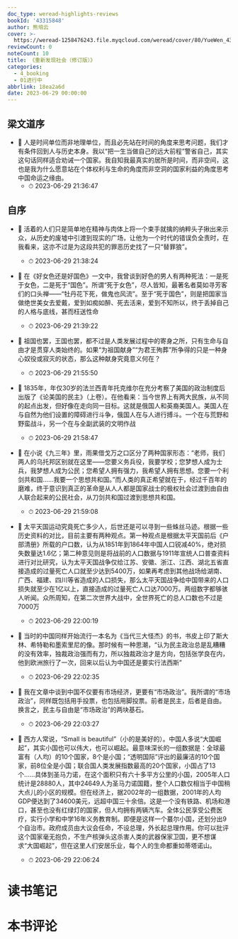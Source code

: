 ```yaml
---
doc_type: weread-highlights-reviews
bookId: '43315848'
author: 熊培云
cover: >-
  https://weread-1258476243.file.myqcloud.com/weread/cover/80/YueWen_43315848/t7_YueWen_43315848.jpg
reviewCount: 0
noteCount: 10
title: 《重新发现社会（修订版）》
categories:
  - 4_booking
  - 01进行中
abbrlink: 18ea2a6d
date: 2023-06-29 00:00:00
---
```



## 梁文道序


- 📌 人是时间单位而非地理单位，而且必先站在时间的角度来思考问题，我们才有条件回到人与历史本身。我以“把一生当做自己的远大前程”警省自己，其实这句话同样适合劝诫一个国家。我自知我最真实的居所是时间，而非空间，这也是我为什么愿意站在个体权利与生命的角度而非空洞的国家利益的角度思考中国命运之缘由。 
    - ⏱ 2023-06-29 21:36:47 
## 自序


- 📌 活着的人们只是简单地在精神与肉体上将一个束手就擒的纳粹头子揪出来示众，从历史的废墟中引渡到现实的广场，让他为一个时代的错误负全责时，在我看来，这亦不过是为这段共犯的罪恶历史找了一只“替罪狼”。 
    - ⏱ 2023-06-29 21:38:24 

- 📌 在《好女色还是好国色》一文中，我曾谈到好色的男人有两种死法：一是死于女色，二是死于“国色”。所谓“死于女色”，尽人皆知，最著名者莫如寻芳客们的口头禅——“牡丹花下死，做鬼也风流”。至于“死于国色”，则是把国家当做绝世美女去爱戴，爱到如痴如醉、死去活来，爱到不知所以，终于丢掉自己的人格与底线，甚而枉送性命 
    - ⏱ 2023-06-29 21:39:22 

- 📌 祖国也罢，王国也罢，都不过是人类发展过程中的寄身之所，只有生命与自由才是贯穿人类始终的。如果“为祖国献身”“为君王殉葬”所争得的只是一种身心奴役或寂灭的状态，那么这种献身究竟意义何在？ 
    - ⏱ 2023-06-29 21:55:50 

- 📌 1835年，年仅30岁的法兰西青年托克维尔在充分考察了美国的政治制度后出版了《论美国的民主》（上卷）。在他看来：当今世界上有两大民族，从不同的起点出发，但好像在走向同一目标。这就是俄国人和英裔美国人。美国人在与自然为他们设置的障碍进行斗争，俄国人在与人进行搏斗。一个在与荒野和野蛮战斗，另一个在与全副武装的文明作战 
    - ⏱ 2023-06-29 21:58:47 

- 📌 在小说《九三年》里，雨果借戈万之口区分了两种国家形态：“老师，我们两人的乌托邦区别就在这里——您要义务兵役，我要学校；您梦想人成为士兵，我梦想人成为公民；您希望人拥有强力，我希望人拥有思想。您要一个利剑共和国……我要一个思想共和国。”而人类的真正希望就在于，经过千百年的磨难，终于意识到真正的革命是从人人都是国家战士的极权社会过渡到由自由人联合起来的公民社会，从刀剑共和国过渡到思想共和国。 
    - ⏱ 2023-06-29 21:59:08 

- 📌 太平天国运动究竟死亡多少人，后世还是可以寻到一些蛛丝马迹。根据一些历史资料的对比，目前主要有两种观点。第一种观点是根据太平天国前后《户部清册》所载的户口数，认为从1851年到1864年中国人口锐减40%，绝对损失数量达1.6亿；第二种意见则是将战前的人口数据与1911年宣统人口普查资料进行对比研究，认为太平天国战争仅给江苏、安徽、浙江、江西、湖北五省直接造成的过量死亡人口就至少达到5400万，如果再考虑到其他战场给湖南、广西、福建、四川等省造成的人口损失，那么太平天国战争给中国带来的人口损失就至少在1亿以上，直接造成的过量死亡人口达7000万。两组数字都够骇人听闻。众所周知，在第二次世界大战中，全世界死亡的总人口数也不过是7000万 
    - ⏱ 2023-06-29 22:00:19 

- 📌 当时的中国同样开始流行一本名为《当代三大怪杰》的书，书皮上印了斯大林、希特勒和墨索里尼的像。那时候有一种思潮，“认为民主政治总是乱糟糟的没有效率，独裁政治强而有力，所以独裁政治才是方向，包括张学良在内，他到欧洲旅行了一次，回来以后认为中国还是要实行法西斯” 
    - ⏱ 2023-06-29 22:02:35 

- 📌 我在文章中谈到中国不仅要有市场经济，更要有“市场政治”。我所谓的“市场政治”，同样既包括用手投票，也包括用脚投票。前者是民主，后者是自由。换言之，民主与自由是“市场政治”的两块基石。 
    - ⏱ 2023-06-29 22:03:27 

- 📌 西方人常说，“Small is beautiful”（小的是美好的）。中国人多说“大国崛起”，其实小国也可以伟大，也可以崛起。最意味深长的一组数据是：全球最富有（人均）的10个国家，8个是小国；“透明国际”评出的最廉洁的10个国家，前8位全是小国；联合国人类发展指数最高的20个国家，小国占了13个……具体到圣马力诺，在这个面积只有六十多平方公里的小国，2005年人口统计是28880人，其中24649人为圣马力诺国籍，整个人口数仅相当于中国稍大点儿的小区的规模。但在经济上，据2002年的一组数据，2001年的人均GDP便达到了34600美元，远超中国三十余倍。这是一个没有铁路、机场和港口，甚至也没有红绿灯的国家，但人均拥有两辆汽车。全体公民享受公费医疗，实行小学和中学16年义务教育制。即便是这样一个蕞尔小国，还划分出9个自治市。政府成员由大议会任命，不设总理，外长起总理作用。你可以批评这个国家毫无抱负，不生产核弹头这杀害人类的武器保家卫国，更不想谋求“大国崛起”，但在这里人们安居乐业，每个人的生命都重如蒂塔诺山。 
    - ⏱ 2023-06-29 22:06:24 

# 读书笔记


# 本书评论
